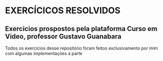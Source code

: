 <h1>EXERCÍCICOS RESOLVIDOS</h1>
  <h2>Exercicios prospostos pela plataforma Curso em Video, professor Gustavo Guanabara</h2>
  <p> Todos os exercicios desse repositório foram feitos exclusivamento por mim com algumas implementações a parte
